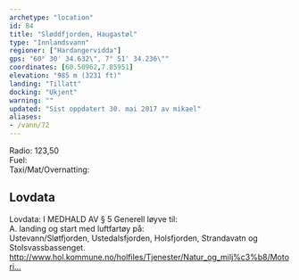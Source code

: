 ```yaml
---
archetype: "location"
id: 84
title: "Sløddfjorden, Haugastøl"
type: "Innlandsvann"
regioner: ["Hardangervidda"]
gps: "60° 30' 34.632\", 7° 51' 34.236\""
coordinates: [60.50962,7.85951]
elevation: "985 m (3231 ft)"
landing: "Tillatt"
docking: "Ukjent"
warning: ""
updated: "Sist oppdatert 30. mai 2017 av mikael"
aliases:
- /vann/72
---
```


Radio: 123,50\
Fuel:\
Taxi/Mat/Overnatting:

## Lovdata

Lovdata: I MEDHALD AV § 5 Generell løyve til:\
A. landing og start med luftfartøy på:\
Ustevann/Sløtfjorden, Ustedalsfjorden, Holsfjorden, Strandavatn og Stolsvassbassenget.\
http://www.hol.kommune.no/holfiles/Tjenester/Natur_og_milj%c3%b8/Motori…
